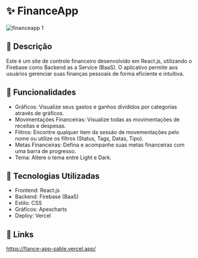 # ✨ FinanceApp
![financeapp 1](https://github.com/KetsonKersen/FianceApp/assets/127996989/9f12a479-3d3a-452c-9173-78b85cb1e9ae)


## 📜 Descrição

Este é um site de controle financeiro desenvolvido em React.js, utilizando o Firebase como Backend as a Service (BaaS). O aplicativo permite aos usuários gerenciar suas finanças pessoais de forma eficiente e intuitiva.

## 🌌 Funcionalidades
- Gráficos: Visualize seus gastos e ganhos divididos por categorias através de gráficos.
- Movimentações Financeiras: Visualize todas as movimentações de receitas e despesas.
- Filtros: Encontre qualquer item da sessão de movementações pelo nome ou utilize os filtros (Status, Tags, Datas, Tipo).
- Metas Financeiras: Defina e acompanhe suas metas financeiras com uma barra de progresso.
- Tema: Altere o tema entre Light e Dark. 

## 🔧 Tecnologias Utilizadas
- Frontend: React.js
- Backend: Firebase (BaaS)
- Estilo: CSS
- Gráficos: Apexcharts
- Deploy: Vercel
  
## 🔗 Links
https://fiance-app-sable.vercel.app/
 
